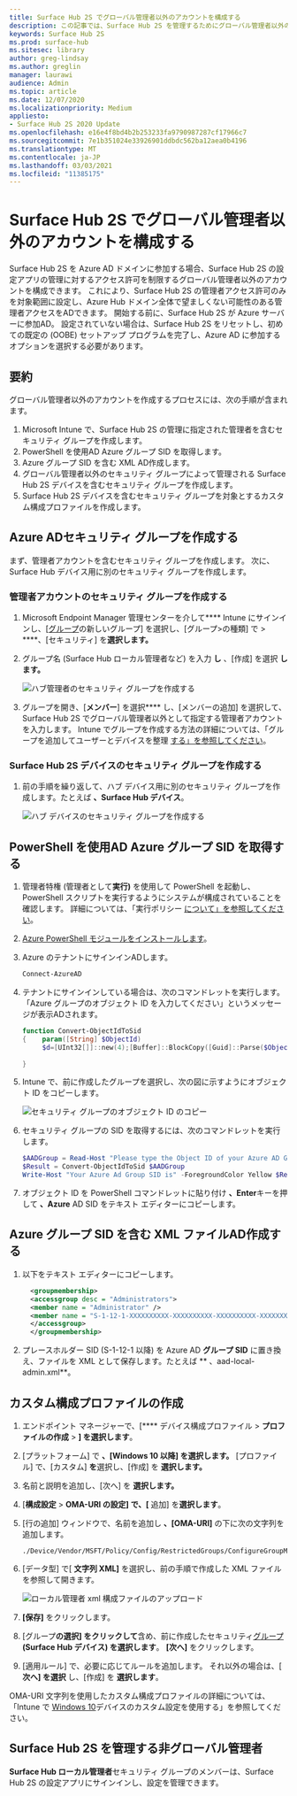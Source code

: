 ```yaml
---
title: Surface Hub 2S でグローバル管理者以外のアカウントを構成する
description: この記事では、Surface Hub 2S を管理するためにグローバル管理者以外のアカウントを構成する方法について説明します。
keywords: Surface Hub 2S
ms.prod: surface-hub
ms.sitesec: library
author: greg-lindsay
ms.author: greglin
manager: laurawi
audience: Admin
ms.topic: article
ms.date: 12/07/2020
ms.localizationpriority: Medium
appliesto:
- Surface Hub 2S 2020 Update
ms.openlocfilehash: e16e4f8bd4b2b253233fa9790987287cf17966c7
ms.sourcegitcommit: 7e1b351024e33926901ddbdc562ba12aea0b4196
ms.translationtype: MT
ms.contentlocale: ja-JP
ms.lasthandoff: 03/03/2021
ms.locfileid: "11385175"
---
```

# <a name="configure-non-global-admin-accounts-on-surface-hub-2s"></a>Surface Hub 2S でグローバル管理者以外のアカウントを構成する

Surface Hub 2S を Azure AD ドメインに参加する場合、Surface Hub 2S の設定アプリの管理に対するアクセス許可を制限するグローバル管理者以外のアカウントを構成できます。 これにより、Surface Hub 2S の管理者アクセス許可のみを対象範囲に設定し、Azure Hub ドメイン全体で望ましくない可能性のある管理者アクセスをADできます。 開始する前に、Surface Hub 2S が Azure サーバーに参加AD。 設定されていない場合は、Surface Hub 2S をリセットし、初めての既定の (OOBE) セットアップ プログラムを完了し、Azure AD に参加するオプションを選択する必要があります。

## <a name="summary"></a>要約 

グローバル管理者以外のアカウントを作成するプロセスには、次の手順が含まれます。 

1. Microsoft Intune で、Surface Hub 2S の管理に指定された管理者を含むセキュリティ グループを作成します。
2. PowerShell を使用AD Azure グループ SID を取得します。
3. Azure グループ SID を含む XML AD作成します。
4. グローバル管理者以外のセキュリティ グループによって管理される Surface Hub 2S デバイスを含むセキュリティ グループを作成します。
5. Surface Hub 2S デバイスを含むセキュリティ グループを対象とするカスタム構成プロファイルを作成します。 


## <a name="create-azure-ad-security-groups"></a>Azure ADセキュリティ グループを作成する

まず、管理者アカウントを含むセキュリティ グループを作成します。 次に、Surface Hub デバイス用に別のセキュリティ グループを作成します。  

### <a name="create-security-group-for-admin-accounts"></a>管理者アカウントのセキュリティ グループを作成する

1. Microsoft Endpoint Manager 管理センターを介して**** Intune にサインインし、[[グループ](https://go.microsoft.com/fwlink/?linkid=2109431)の新しいグループ] を選択し、[グループ>の種類] で  >  ****、[セキュリティ] を**選択します。** 
2. グループ名 (Surface Hub ローカル管理者など) を入力 **し** 、[作成] を選択 **します。** 

     ![ハブ管理者のセキュリティ グループを作成する](images/sh-create-sec-group.png)

3. グループを開き、[**メンバー**] を選択**** し、[メンバーの追加] を選択して、Surface Hub 2S でグローバル管理者以外として指定する管理者アカウントを入力します。 Intune でグループを作成する方法の詳細については、「グループを追加してユーザーとデバイスを整理  [する」を参照してください](https://docs.microsoft.com/mem/intune/fundamentals/groups-add)。

### <a name="create-security-group-for-surface-hub-2s-devices"></a>Surface Hub 2S デバイスのセキュリティ グループを作成する

1. 前の手順を繰り返して、ハブ デバイス用に別のセキュリティ グループを作成します。たとえば **、Surface Hub デバイス**。 

     ![ハブ デバイスのセキュリティ グループを作成する](images/sh-create-sec-group-devices.png) 

## <a name="obtain-azure-ad-group-sid-using-powershell"></a>PowerShell を使用AD Azure グループ SID を取得する

1. 管理者特権 (管理者として**実行)** を使用して PowerShell を起動し、PowerShell スクリプトを実行するようにシステムが構成されていることを確認します。 詳細については、「実行ポリシー [について」を参照してください](https://docs.microsoft.com/powershell/module/microsoft.powershell.core/about/about_execution_policies?)。 
2. [Azure PowerShell モジュールをインストールします](https://docs.microsoft.com/powershell/azure/install-az-ps)。
3. Azure のテナントにサインインADします。

    ```powershell
    Connect-AzureAD
    ```

4. テナントにサインインしている場合は、次のコマンドレットを実行します。 「Azure グループのオブジェクト ID を入力してください」というメッセージが表示ADされます。

    ```powershell
    function Convert-ObjectIdToSid
    {    param([String] $ObjectId)   
         $d=[UInt32[]]::new(4);[Buffer]::BlockCopy([Guid]::Parse($ObjectId).ToByteArray(),0,$d,0,16);"S-1-12-1-$d".Replace(' ','-')
         
    }
    ```

5. Intune で、前に作成したグループを選択し、次の図に示すようにオブジェクト ID をコピーします。 

     ![セキュリティ グループのオブジェクト ID のコピー](images/sh-objectid.png)

6. セキュリティ グループの SID を取得するには、次のコマンドレットを実行します。

    ```powershell
    $AADGroup = Read-Host "Please type the Object ID of your Azure AD Group"
    $Result = Convert-ObjectIdToSid $AADGroup
    Write-Host "Your Azure Ad Group SID is" -ForegroundColor Yellow $Result
    ```
    
7. オブジェクト ID を PowerShell コマンドレットに貼り付け **、Enter**キーを押して **、Azure** AD SID をテキスト エディターにコピーします。 

## <a name="create-xml-file-containing-azure-ad-group-sid"></a>Azure グループ SID を含む XML ファイルAD作成する

1. 以下をテキスト エディターにコピーします。 

    ```xml
      <groupmembership>   
      <accessgroup desc = "Administrators">        
      <member name = "Administrator" />        
      <member name = "S-1-12-1-XXXXXXXXXX-XXXXXXXXXX-XXXXXXXXXX-XXXXXXXXXX" />  
      </accessgroup>
      </groupmembership>
      ```

2. プレースホルダー SID (S-1-12-1 以降) を Azure AD **グループ SID** に置き換え、ファイルを XML として保存します。たとえば ** 、aad-local-admin.xml**。 

## <a name="create-custom-configuration-profile"></a>カスタム構成プロファイルの作成

1. エンドポイント マネージャーで、[**** デバイス構成プロファイル  >  **プロファイルの作成**  >  **] を選択します**。 
2. [プラットフォーム] で **、[Windows 10 以降] を選択します。** [プロファイル] で、[カスタム] **を**選択し、[作成] を **選択します。**
3. 名前と説明を追加し、[次へ] を **選択します。**
4. [**構成設定**  >  **OMA-URI の設定] で、[** 追加] を**選択します**。
5. [行の追加] ウィンドウで、名前を追加し     **、[OMA-URI]** の下に次の文字列を追加します。 

    ```OMA-URI
    ./Device/Vendor/MSFT/Policy/Config/RestrictedGroups/ConfigureGroupMembership
    ```
6. [データ型] で[ **文字列 XML]** を選択し、前の手順で作成した XML ファイルを参照して開きます。 

     ![ローカル管理者 xml 構成ファイルのアップロード](images/sh-local-admin-config.png)

7. **[保存]** をクリックします。
8. [グループ**の選択] をクリックして**含め、前に作成したセキュリティ[グループ](#create-security-group-for-surface-hub-2s-devices)**(Surface Hub デバイス) を選択します**。 **[次へ]** をクリックします。
9. [適用ルール] で、必要に応じてルールを追加します。 それ以外の場合は、[ **次へ] を選択** し、[作成] を **選択します**。

OMA-URI 文字列を使用したカスタム構成プロファイルの詳細については、「Intune で [Windows 10](https://docs.microsoft.com/mem/intune/configuration/custom-settings-windows-10)デバイスのカスタム設定を使用する」を参照してください。


## <a name="non-global-admins-managing-surface-hub-2s"></a>Surface Hub 2S を管理する非グローバル管理者

**Surface Hub ローカル管理者**セキュリティ グループのメンバーは、Surface Hub 2S の設定アプリにサインインし、設定を管理できます。
